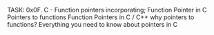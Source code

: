 TASK: 0x0F. C - Function pointers
incorporating;
Function Pointer in C
Pointers to functions
Function Pointers in C / C++
why pointers to functions?
Everything you need to know about pointers in C
